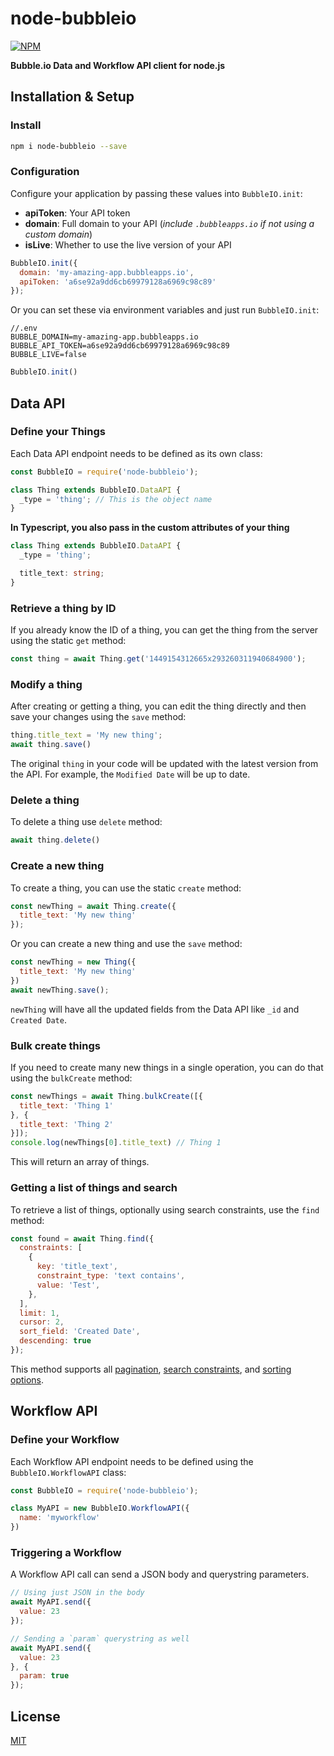 # node-bubbleio

[![NPM](https://img.shields.io/npm/v/node-bubbleio.svg)](https://www.npmjs.com/package/node-bubbleio)

__Bubble.io Data and Workflow API client for node.js__

## Installation & Setup

### Install

```bash
npm i node-bubbleio --save
```

### Configuration

Configure your application by passing these values into `BubbleIO.init`:

- __apiToken__: Your API token
- __domain__: Full domain to your API (_include `.bubbleapps.io` if not using a custom domain_)
- __isLive__: Whether to use the live version of your API

```js
BubbleIO.init({
  domain: 'my-amazing-app.bubbleapps.io',
  apiToken: 'a6se92a9dd6cb69979128a6969c98c89'
});
```

Or you can set these via environment variables and just run `BubbleIO.init`:

```
//.env
BUBBLE_DOMAIN=my-amazing-app.bubbleapps.io
BUBBLE_API_TOKEN=a6se92a9dd6cb69979128a6969c98c89
BUBBLE_LIVE=false
```

```js
BubbleIO.init()
```

## Data API

### Define your Things

Each Data API endpoint needs to be defined as its own class:

```js
const BubbleIO = require('node-bubbleio');

class Thing extends BubbleIO.DataAPI {
  _type = 'thing'; // This is the object name
}
```

__In Typescript, you also pass in the custom attributes of your thing__

```typescript
class Thing extends BubbleIO.DataAPI {
  _type = 'thing';

  title_text: string;
}
```

### Retrieve a thing by ID

If you already know the ID of a thing, you can get the thing from the server using the static `get` method:

```js
const thing = await Thing.get('1449154312665x293260311940684900');
```

### Modify a thing

After creating or getting a thing, you can edit the thing directly and then save your changes using the `save` method:

```js
thing.title_text = 'My new thing';
await thing.save()
```

The original `thing` in your code will be updated with the latest version from the API. For example, the `Modified Date` will be up to date.

### Delete a thing

To delete a thing use `delete` method:

```js
await thing.delete()
```

### Create a new thing

To create a thing, you can use the static `create` method:

```js
const newThing = await Thing.create({
  title_text: 'My new thing'
});
```

Or you can create a new thing and use the `save` method:

```js
const newThing = new Thing({
  title_text: 'My new thing'
})
await newThing.save();
```

`newThing` will have all the updated fields from the Data API like `_id` and `Created Date`.

### Bulk create things

If you need to create many new things in a single operation, you can do that using the `bulkCreate` method:

```js
const newThings = await Thing.bulkCreate([{
  title_text: 'Thing 1'
}, {
  title_text: 'Thing 2'
}]);
console.log(newThings[0].title_text) // Thing 1
```

This will return an array of things.

### Getting a list of things and search

To retrieve a list of things, optionally using search constraints, use the `find` method:

```js
const found = await Thing.find({
  constraints: [
    {
      key: 'title_text',
      constraint_type: 'text contains',
      value: 'Test',
    },
  ],
  limit: 1,
  cursor: 2,
  sort_field: 'Created Date',
  descending: true
});
```

This method supports all [pagination](https://manual.bubble.io/core-resources/api/data-api#pagination), [search constraints](https://manual.bubble.io/core-resources/api/data-api#search-constraints), and [sorting options](https://manual.bubble.io/core-resources/api/data-api#sorting-options).

## Workflow API

### Define your Workflow

Each Workflow API endpoint needs to be defined using the `BubbleIO.WorkflowAPI` class:

```js
const BubbleIO = require('node-bubbleio');

class MyAPI = new BubbleIO.WorkflowAPI({
  name: 'myworkflow'
})
```

### Triggering a Workflow

A Workflow API call can send a JSON body and querystring parameters.

```js
// Using just JSON in the body
await MyAPI.send({
  value: 23
});

// Sending a `param` querystring as well
await MyAPI.send({
  value: 23
}, {
  param: true
});
```

## License
[MIT](https://oss.ninja/mit?organization=Curtis%20Cummings)
